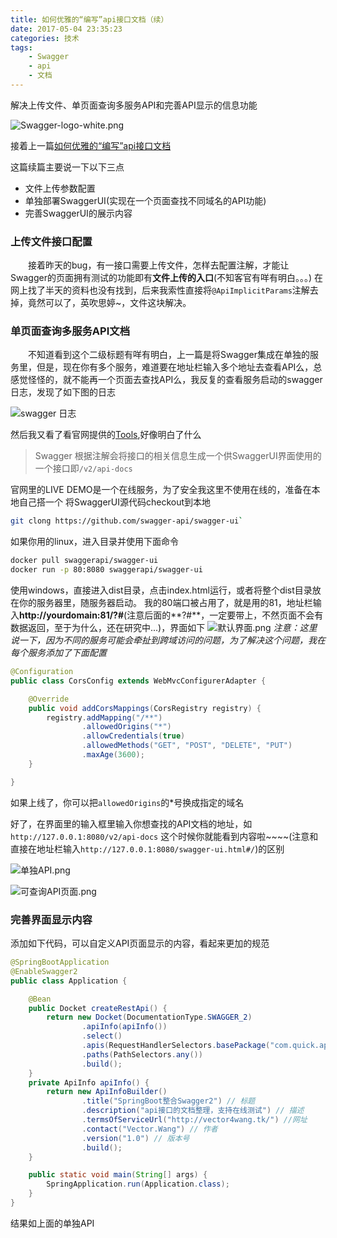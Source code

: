 ```yaml
---
title: 如何优雅的“编写”api接口文档（续）
date: 2017-05-04 23:35:23
categories: 技术
tags:
	- Swagger
	- api
	- 文档
---
```



解决上传文件、单页面查询多服务API和完善API显示的信息功能

<!--more-->


![Swagger-logo-white.png](http://upload-images.jianshu.io/upload_images/3167229-d43f5cb18cd10fc1.png?imageMogr2/auto-orient/strip%7CimageView2/2/w/1240)

接着上一篇[如何优雅的“编写”api接口文档](/2017/05/03/如何优雅的“编写”api接口文档/) 

这篇续篇主要说一下以下三点

- 文件上传参数配置
- 单独部署SwaggerUI(实现在一个页面查找不同域名的API功能)
- 完善SwaggerUI的展示内容

### 上传文件接口配置

　　接着昨天的bug，有一接口需要上传文件，怎样去配置注解，才能让Swagger的页面拥有测试的功能即有**文件上传的入口**(不知客官有咩有明白。。。)
在网上找了半天的资料也没有找到，后来我索性直接将`@ApiImplicitParams`注解去掉，竟然可以了，英吹思婷~，文件这块解决。

### 单页面查询多服务API文档

　　不知道看到这个二级标题有咩有明白，上一篇是将Swagger集成在单独的服务里，但是，现在你有多个服务，难道要在地址栏输入多个地址去查看API么，总感觉怪怪的，就不能再一个页面去查找API么，我反复的查看服务启动的swagger日志，发现了如下图的日志

![swagger 日志](http://upload-images.jianshu.io/upload_images/3167229-d646dff2488451d5.png?imageMogr2/auto-orient/strip%7CimageView2/2/w/1240)

然后我又看了看官网提供的[Tools](http://swagger.io/tools/),好像明白了什么
> Swagger 根据注解会将接口的相关信息生成一个供SwaggerUI界面使用的一个接口即`/v2/api-docs` 

官网里的LIVE DEMO是一个在线服务，为了安全我这里不使用在线的，准备在本地自己搭一个
将SwaggerUI源代码checkout到本地
```bash
git clong https://github.com/swagger-api/swagger-ui`
```
如果你用的linux，进入目录并使用下面命令
```bash
docker pull swaggerapi/swagger-ui
docker run -p 80:8080 swaggerapi/swagger-ui
```
使用windows，直接进入dist目录，点击index.html运行，或者将整个dist目录放在你的服务器里，随服务器启动。
我的80端口被占用了，就是用的81，地址栏输入**http://yourdomain:81/?#**(注意后面的**?#**，一定要带上，不然页面不会有数据返回，至于为什么，还在研究中...)，界面如下
![默认界面.png](http://upload-images.jianshu.io/upload_images/3167229-e9e200960e482ac8.png?imageMogr2/auto-orient/strip%7CimageView2/2/w/1240)
*注意：这里说一下，因为不同的服务可能会牵扯到跨域访问的问题，为了解决这个问题，我在每个服务添加了下面配置*


```java
@Configuration  
public class CorsConfig extends WebMvcConfigurerAdapter {  

    @Override  
    public void addCorsMappings(CorsRegistry registry) {  
        registry.addMapping("/**")  
                .allowedOrigins("*")  
                .allowCredentials(true)  
                .allowedMethods("GET", "POST", "DELETE", "PUT")  
                .maxAge(3600);  
    }  

}  
```
如果上线了，你可以把`allowedOrigins`的*号换成指定的域名

好了，在界面里的输入框里输入你想查找的API文档的地址，如
`http://127.0.0.1:8080/v2/api-docs`
这个时候你就能看到内容啦~~~~(注意和直接在地址栏输入`http://127.0.0.1:8080/swagger-ui.html#/`)的区别

![单独API.png](http://upload-images.jianshu.io/upload_images/3167229-cffb562350fbe70a.png?imageMogr2/auto-orient/strip%7CimageView2/2/w/1240)


![可查询API页面.png](http://upload-images.jianshu.io/upload_images/3167229-f2f2d2860ae43017.png?imageMogr2/auto-orient/strip%7CimageView2/2/w/1240)


### 完善界面显示内容
添加如下代码，可以自定义API页面显示的内容，看起来更加的规范
```java
@SpringBootApplication
@EnableSwagger2
public class Application {

    @Bean
    public Docket createRestApi() {
        return new Docket(DocumentationType.SWAGGER_2)
                .apiInfo(apiInfo())
                .select()
                .apis(RequestHandlerSelectors.basePackage("com.quick.api")) //扫描API的包路径
                .paths(PathSelectors.any())
                .build();
    }
    private ApiInfo apiInfo() {
        return new ApiInfoBuilder()
                .title("SpringBoot整合Swagger2") // 标题
                .description("api接口的文档整理，支持在线测试") // 描述
                .termsOfServiceUrl("http://vector4wang.tk/") //网址
                .contact("Vector.Wang") // 作者
                .version("1.0") // 版本号
                .build();
    }

    public static void main(String[] args) {
        SpringApplication.run(Application.class);
    }
}
```
结果如上面的单独API





